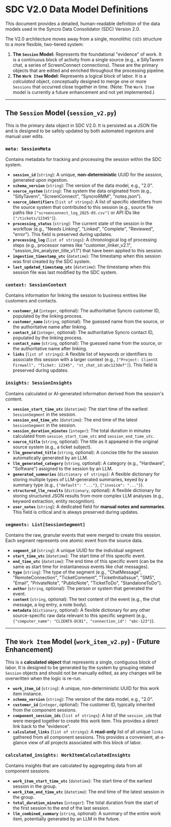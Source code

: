 # SDC V2.0 Data Model Definitions

This document provides a detailed, human-readable definition of the data models used in the Syncro Data Consolidator (SDC) Version 2.0.

The V2.0 architecture moves away from a single, monolithic `CUIS` structure to a more flexible, two-tiered system:

1.  **The `Session` Model:** Represents the foundational "evidence" of work. It is a continuous block of activity from a single source (e.g., a SillyTavern chat, a series of ScreenConnect connections). These are the primary objects that are edited and enriched throughout the processing pipeline.
2.  **The `Work Item` Model:** Represents a logical block of labor. It is a *calculated* object, conceptually designed to merge one or more `Sessions` that occurred close together in time. (Note: The `Work Item` model is currently a future enhancement and not yet implemented.)

---

## The `Session` Model (`session_v2.py`)

This is the primary data object in SDC V2.0. It is persisted as a JSON file and is designed to be safely updated by both automated ingestors and manual user edits.

### `meta: SessionMeta`
Contains metadata for tracking and processing the session within the SDC system.

*   **`session_id`** (`string`): A unique, **non-deterministic** UUID for the session, generated upon ingestion.
*   **`schema_version`** (`string`): The version of the data model, e.g., "2.0".
*   **`source_system`** (`string`): The system the data originated from (e.g., "SillyTavern", "ScreenConnect", "SyncroRMM", "notes.json").
*   **`source_identifiers`** (`list of strings`): A list of specific identifiers from the source system that contributed to this session (e.g., source file paths like `["screenconnect_log_2025-05.csv"]` or API IDs like `["/tickets/12345"]`).
*   **`processing_status`** (`string`): The current state of the session in the workflow (e.g., "Needs Linking", "Linked", "Complete", "Reviewed", "error"). This field is preserved during updates.
*   **`processing_log`** (`list of strings`): A chronological log of processing steps (e.g., processor names like "customer_linker_v2.1", "session_llm_analyzer_title_v1.1") that have been applied to this session.
*   **`ingestion_timestamp_utc`** (`datetime`): The timestamp when this session was first created by the SDC system.
*   **`last_updated_timestamp_utc`** (`datetime`): The timestamp when this session file was last modified by the SDC system.

### `context: SessionContext`
Contains information for linking the session to business entities like customers and contacts.

*   **`customer_id`** (`integer`, optional): The authoritative Syncro customer ID, populated by the linking process.
*   **`customer_name`** (`string`, optional): The guessed name from the source, or the authoritative name after linking.
*   **`contact_id`** (`integer`, optional): The authoritative Syncro contact ID, populated by the linking process.
*   **`contact_name`** (`string`, optional): The guessed name from the source, or the authoritative name after linking.
*   **`links`** (`list of strings`): A flexible list of keywords or identifiers to associate this session with a larger context (e.g., `["Project: ClientX Firewall", "Ticket: 12345", "st_chat_id:abc123def"]`). This field is preserved during updates.

### `insights: SessionInsights`
Contains calculated or AI-generated information derived from the session's content.

*   **`session_start_time_utc`** (`datetime`): The start time of the earliest `SessionSegment` in the session.
*   **`session_end_time_utc`** (`datetime`): The end time of the latest `SessionSegment` in the session.
*   **`session_duration_minutes`** (`integer`): The total duration in minutes calculated from `session_start_time_utc` and `session_end_time_utc`.
*   **`source_title`** (`string`, optional): The title as it appeared in the original source system (e.g., a ticket subject).
*   **`llm_generated_title`** (`string`, optional): A concise title for the session automatically generated by an LLM.
*   **`llm_generated_category`** (`string`, optional): A category (e.g., "Hardware", "Software") assigned to the session by an LLM.
*   **`generated_summaries`** (`dictionary of strings`): A flexible dictionary for storing multiple types of LLM-generated summaries, keyed by a summary type (e.g., `{"default": "..."}`, `{"invoice": "..."}`).
*   **`structured_llm_results`** (`dictionary`, optional): A flexible dictionary for storing structured JSON results from more complex LLM analyses (e.g., keyword extraction, entity recognition).
*   **`user_notes`** (`string`): A dedicated field for **manual notes and summaries**. This field is critical and is always preserved during updates.

### `segments: List[SessionSegment]`
Contains the raw, granular events that were merged to create this session. Each segment represents one atomic event from the source data.

*   **`segment_id`** (`string`): A unique UUID for the individual segment.
*   **`start_time_utc`** (`datetime`): The start time of this specific event.
*   **`end_time_utc`** (`datetime`): The end time of this specific event (can be the same as start time for instantaneous events like chat messages).
*   **`type`** (`string`): The type of the segment (e.g., "ChatMessage", "RemoteConnection", "TicketComment", "TicketInitialIssue", "SMS", "Email", "PrivateNote", "PublicNote", "TicketToDo", "StandaloneToDo").
*   **`author`** (`string`, optional): The person or system that generated the event.
*   **`content`** (`string`, optional): The text content of the event (e.g., the chat message, a log entry, a note body).
*   **`metadata`** (`dictionary`, optional): A flexible dictionary for any other source-specific raw data relevant to this specific segment (e.g., `{"computer_name": "CLIENTX-DC01", "connection_id": "abc-123"}`).

---

## The `Work Item` Model (`work_item_v2.py`) - (Future Enhancement)

This is a **calculated object** that represents a single, contiguous block of labor. It is designed to be generated by the system by grouping related `Session` objects and should not be manually edited, as any changes will be overwritten when the logic is re-run.

*   **`work_item_id`** (`string`): A unique, non-deterministic UUID for this work item instance.
*   **`schema_version`** (`string`): The version of the data model, e.g., "2.0".
*   **`customer_id`** (`integer`, optional): The customer ID, typically inherited from the component sessions.
*   **`component_session_ids`** (`list of strings`): A list of the `session_id`s that were merged together to create this work item. This provides a direct link back to the "evidence".
*   **`calculated_links`** (`list of strings`): A **read-only** list of all unique `links` gathered from all component sessions. This provides a convenient, at-a-glance view of all projects associated with this block of labor.

### `calculated_insights: WorkItemCalculatedInsights`
Contains insights that are calculated by aggregating data from all component sessions.

*   **`work_item_start_time_utc`** (`datetime`): The start time of the earliest session in the group.
*   **`work_item_end_time_utc`** (`datetime`): The end time of the latest session in the group.
*   **`total_duration_minutes`** (`integer`): The total duration from the start of the first session to the end of the last session.
*   **`llm_combined_summary`** (`string`, optional): A summary of the entire work item, potentially generated by an LLM in the future.